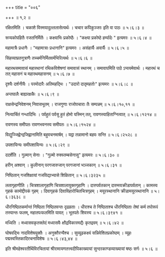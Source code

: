 +++
title = "००६"

+++
 ॥  १,२  ॥   

  

रक्षितमिति । चकाशे विस्मयादुल्ललासेत्यर्थः । चचार कपिकुञ्जरः इति वा पाठः  ॥  ५।६।३  ॥   

  

रूप्यकोपहितैः रजतनिर्मितैः । कक्ष्याभिः प्रकोष्ठैः । "कक्ष्या प्रकोष्ठे हर्म्यादेः " इत्यमरः  ॥  ५।६।४  ॥   

  

महामात्रैः प्रधानैः । "महामात्राः प्रधानानि" इत्यमरः । असंहार्यैः अवार्यैः  ॥  ५।६।५  ॥   

सिंहव्याघ्रतनुत्राणैः तच्चर्मनिर्मितवर्मभिरित्यर्थः  ॥  ५।६।६  ॥   

  

महारथसमावासं महारथानां रथिकविशेषणां समावासं स्थानम् । समावापमिति पाठे ऽप्ययमेवार्थः । महारथं च तत् महासनं च महारथमहासनम्  ॥  ५।६।७  ॥   

  

दृश्यैः दर्शनीयैः । परमोदारैः अतिमहद्भिः । "उदारो दातृमहतोः" इत्यमरः  ॥  ५।६।८  ॥   

  

अन्तपालैः बाह्यरक्षकैः  ॥  ५।६।९  ॥   

  

राक्षसेन्द्रनिवेशनम् निवासभूतम् । राजगुणाः राजोपचाराः तैः सम्पन्नम्  ॥  ५।६।१०,११  ॥   

  

नित्यार्चितं गन्धादिभिः । पर्वहुतं पर्वसु हुतं होमो यस्मिन् तत्, रावणस्याहिताग्नित्वात्  ॥  ५।६।१२१४  ॥   

  

रावणस्य समीपतः रावणभवनस्य समीपतः  ॥  ५।६।१५२४  ॥   

  

विद्युज्जिह्वेन्द्रजिह्वानामिति बहुवचनमार्षम् । यद्वा तन्नामानो बहवः सन्ति  ॥  ५।६।२५२८  ॥   

  

उपशायिन्यः समीपशायिन्यः  ॥  ५।६।२९  ॥   

  

ददर्शेति । गुल्मान् सेनाः । "गुल्मो रुक्स्तम्बसेनासु" इत्यमरः  ॥  ५।६।३०  ॥   

  

हरीन् अश्वान् । कुलीनान् परगजारुजान् परगजानां भञ्जकान्  ॥  ५।६।३१  ॥   

  

निष्ठितान् गजशिक्षायां गजविद्याभ्यासे शिक्षितान्  ॥  ५।६।३२३५  ॥   

  

लतागृहाणीति । चित्रशालागृहाणि चित्रशालायुक्तगृहाणि । दारुपर्वतकान् दारुमयक्रीडापर्वतान् । कामस्य गृहकं कामोद्दीपकं गृहम् । दिवागृहकं दिवाविहारोचितचित्रगृहम् । मयूरस्थानानि क्रीडामयूरस्थानानि  ॥  ५।६।३६३८  ॥   

  

धीरनिष्ठितकर्मान्तं निष्ठिता निष्ठितवन्तः दृढव्रताः । धीराश्च ते निष्ठिताश्च धीरनिष्ठिताः तेषां कर्म तपोरूपं तस्यान्तः फलम्, महातपःफलमिति यावत् । भूतपतेः शिवस्य  ॥  ५।६।३९४१  ॥   

  

मध्विति । मध्वासवकृतक्लेदं मध्वासवैः क्षौद्रविकारमद्यैः कृतद्रवम्  ॥  ५।६।४२  ॥   

  

घोषवद्भिः नादविशेषयुक्तैः । अनुक्तैरन्यैश्च । सुव्यूढकक्ष्यं सन्निवेशितप्रकोष्ठम् । व्यूहः पद्मस्वस्तिकादिरचनाविशेषः  ॥  ५।६।४३,४४  ॥   

  

इति श्रीमहेश्वरतीर्थिविरचितायां श्रीरामायणतत्त्वदीपिकाख्यायां सुन्दरकाण्डव्याख्यायां षष्ठः सर्गः  ॥  ५।६  ॥   

  

